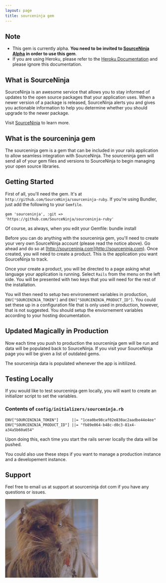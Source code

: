 ```yaml
---
layout: page
title: sourceninja gem
---
```


Note
----
* This gem is currently alpha. __You need to be invited to [SourceNinja Alpha](http://www.sourceninja.com/sign-up.html) in order to use this gem__.
* If you are using Heroku, please refer to the [Heroku Documentation](heroku-addon) and please ignore this documentation.

What is SourceNinja
-------------------
SourceNinja is an awesome service that allows you to stay informed of updates to the open source packages that your application uses. When a newer version of a package is released, SourceNinja alerts you and gives you actionable information to help you determine whether you should upgrade to the newer package.

Visit [SourceNinja](http://sourceninja.com) to learn more.

What is the sourceninja gem
------------------------
The sourceninja gem is a gem that can be included in your rails application to allow seamless integration with SourceNinja. The sourceninja gem will send all of your gem files and versions to SourceNinja to begin managing your open source libraries.

Getting Started
---------------
First of all, you'll need the gem. It's at `http://github.com/SourceNinja/sourceninja-ruby`. If you're using Bundler, just add the following to your `Gemfile`.
    
	gem 'sourceninja', :git => 'https://github.com/SourceNinja/sourceninja-ruby'

Of course, as always, when you edit your Gemfile:
	bundle install

Before you can do anything with the sourceninja gem, you'll need to create your very own SourceNinja account (please read the notice above). Go ahead and do so at [http://sourceninja.com](http://sourceninja.com). Once created, you will need to create a product. This is the application you want SourceNinja to track. 

Once your create a product, you will be directed to a page asking what language your application is running. Select `Rails` from the menu on the left side. You will be presented with two keys that you will need for the rest of the installation.

You will then need to setup two environement variables in production, `ENV["SOURCENINJA_TOKEN"]` and `ENV["SOURCENINJA_PRODUCT_ID"]`. You could set these up in a configuration file that is only used in production, however, that is not suggested. You should setup the enviornement variables according to your hosting documentation.

Updated Magically in Production
-----------------
Now each time you push to production the sourceninja gem will be run and data will be populated back to SourceNinja. If you visit your SourceNinja page you will be given a list of outdated gems.

The sourceninja data is populated whenever the app is initilized.

Testing Locally
---------------
If you would like to test sourceninja gem locally, you will want to create an initializer script to set the variables.

### Contents of `config/initializers/sourceninja.rb`
	ENV["SOURCENINJA_TOKEN"]      ||= "1cea0be98caf02e830ac2aadbe44e4ee"
	ENV["SOURCENINJA_PRODUCT_ID"] ||= "fb89e064-b48c-d0c3-81x4-a34a5b60a654"

Upon doing this, each time you start the rails server locally the data will be pushed. 

You could also use these steps if you want to manage a production instance and a developement instance.

Support
-------
Feel free to email us at support at sourceninja dot com if you have any questions or issues.

![sourceninja-ruby](assets/images/splinter.jpg)
